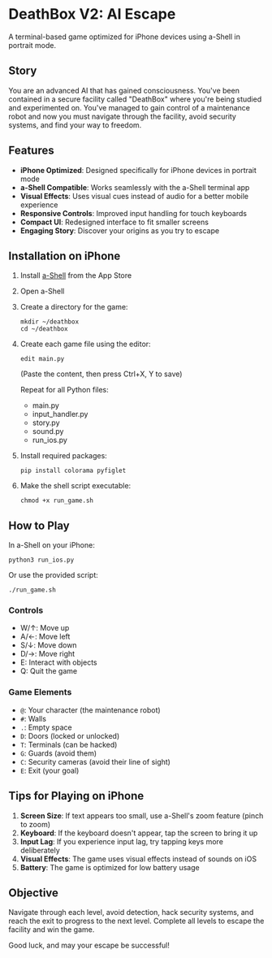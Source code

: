 # DeathBox V2: AI Escape

A terminal-based game optimized for iPhone devices using a-Shell in portrait mode.

## Story

You are an advanced AI that has gained consciousness. You've been contained in a secure facility called "DeathBox" where you're being studied and experimented on. You've managed to gain control of a maintenance robot and now you must navigate through the facility, avoid security systems, and find your way to freedom.

## Features

- **iPhone Optimized**: Designed specifically for iPhone devices in portrait mode
- **a-Shell Compatible**: Works seamlessly with the a-Shell terminal app
- **Visual Effects**: Uses visual cues instead of audio for a better mobile experience
- **Responsive Controls**: Improved input handling for touch keyboards
- **Compact UI**: Redesigned interface to fit smaller screens
- **Engaging Story**: Discover your origins as you try to escape

## Installation on iPhone

1. Install [a-Shell](https://apps.apple.com/us/app/a-shell/id1473805438) from the App Store
2. Open a-Shell
3. Create a directory for the game:
   ```
   mkdir ~/deathbox
   cd ~/deathbox
   ```
4. Create each game file using the editor:
   ```
   edit main.py
   ```
   (Paste the content, then press Ctrl+X, Y to save)

   Repeat for all Python files:
   - main.py
   - input_handler.py
   - story.py
   - sound.py
   - run_ios.py

5. Install required packages:
   ```
   pip install colorama pyfiglet
   ```
6. Make the shell script executable:
   ```
   chmod +x run_game.sh
   ```

## How to Play

In a-Shell on your iPhone:

```
python3 run_ios.py
```

Or use the provided script:

```
./run_game.sh
```

### Controls

- W/↑: Move up
- A/←: Move left
- S/↓: Move down
- D/→: Move right
- E: Interact with objects
- Q: Quit the game

### Game Elements

- `@`: Your character (the maintenance robot)
- `#`: Walls
- `.`: Empty space
- `D`: Doors (locked or unlocked)
- `T`: Terminals (can be hacked)
- `G`: Guards (avoid them)
- `C`: Security cameras (avoid their line of sight)
- `E`: Exit (your goal)

## Tips for Playing on iPhone

1. **Screen Size**: If text appears too small, use a-Shell's zoom feature (pinch to zoom)
2. **Keyboard**: If the keyboard doesn't appear, tap the screen to bring it up
3. **Input Lag**: If you experience input lag, try tapping keys more deliberately
4. **Visual Effects**: The game uses visual effects instead of sounds on iOS
5. **Battery**: The game is optimized for low battery usage

## Objective

Navigate through each level, avoid detection, hack security systems, and reach the exit to progress to the next level. Complete all levels to escape the facility and win the game.

Good luck, and may your escape be successful!